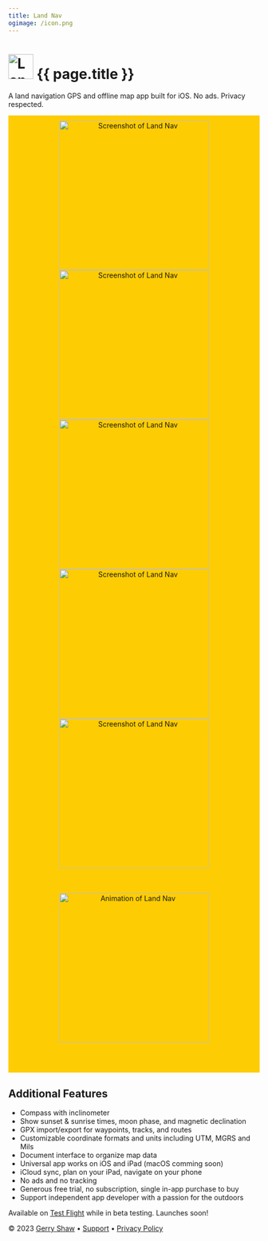 ```yaml
---
title: Land Nav
ogimage: /icon.png
---
```


# <img alt="Land Nav app icon" src="icon.png" width="50"> {{ page.title }}

A land navigation GPS and offline map app built for iOS. No ads. Privacy respected.

<div style="background:#FECC02; padding: 10px; text-align:center; margin-bottom: 1em;">
<img alt="Screenshot of Land Nav" src="screenshots/01.jpg" width="300">
<img alt="Screenshot of Land Nav" src="screenshots/02.jpg" width="300">
<img alt="Screenshot of Land Nav" src="screenshots/03.jpg" width="300">
<img alt="Screenshot of Land Nav" src="screenshots/04.jpg" width="300">
<img alt="Screenshot of Land Nav" src="screenshots/05.jpg" width="300">
<img alt="Animation of Land Nav" src="screenshots/00.gif" width="300" style="padding: 50px 25px">
</div>

## Additional Features

- Compass with inclinometer
- Show sunset & sunrise times, moon phase, and magnetic declination
- GPX import/export for waypoints, tracks, and routes
- Customizable coordinate formats and units including UTM, MGRS and Mils
- Document interface to organize map data
- Universal app works on iOS and iPad (macOS comming soon)
- iCloud sync, plan on your iPad, navigate on your phone
- No ads and no tracking
- Generous free trial, no subscription, single in-app purchase to buy
- Support independent app developer with a passion for the outdoors

Available on [Test Flight](https://testflight.apple.com/join/H0KyC9eP) while in beta testing. Launches soon!

<!--
<a href="https://apps.apple.com/us/app/birds-near-me/id918377574?itsct=apps_box_badge&amp;itscg=30200" style="display: inline-block; overflow: hidden; border-radius: 13px; width: 250px; height: 83px;"><img src="https://tools.applemediaservices.com/api/badges/download-on-the-app-store/black/en-us?size=250x83&amp;releaseDate=1412812800?h=5677661d9ae4c8ba256daa38c3ae4807" alt="Download on the App Store" style="border-radius: 13px; width: 250px; height: 83px;"></a>
-->

© 2023 [Gerry Shaw](https://gshaw.ca) • [Support](/support) • [Privacy Policy](/privacy)
